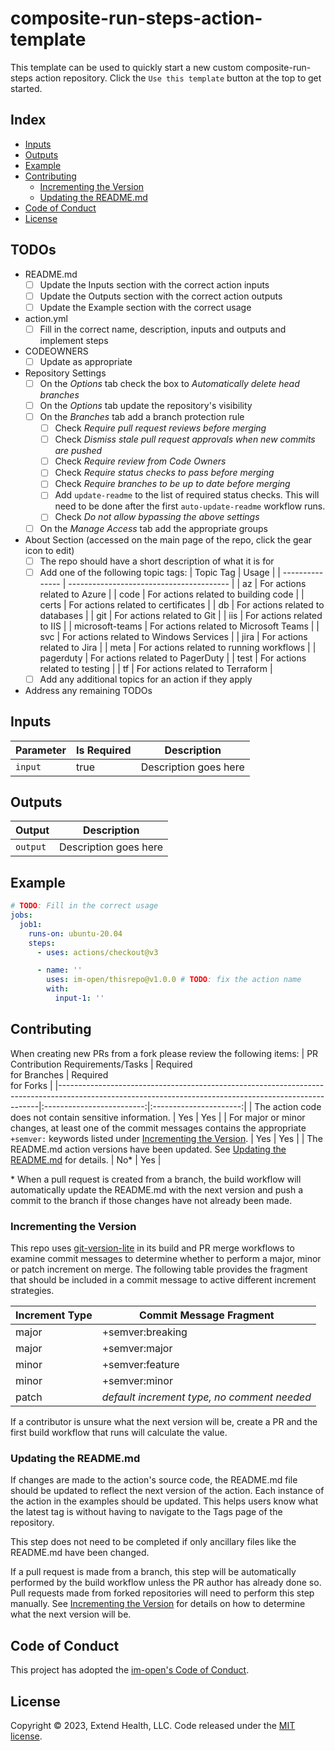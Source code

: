 # composite-run-steps-action-template

This template can be used to quickly start a new custom composite-run-steps action repository.  Click the `Use this template` button at the top to get started.

## Index

- [Inputs](#inputs)
- [Outputs](#outputs)
- [Example](#example)
- [Contributing](#contributing)
  - [Incrementing the Version](#incrementing-the-version)
  - [Updating the README.md](#updating-the-readmemd)
- [Code of Conduct](#code-of-conduct)
- [License](#license)
  
## TODOs

- README.md
  - [ ] Update the Inputs section with the correct action inputs
  - [ ] Update the Outputs section with the correct action outputs
  - [ ] Update the Example section with the correct usage
- action.yml
  - [ ] Fill in the correct name, description, inputs and outputs and implement steps
- CODEOWNERS
  - [ ] Update as appropriate
- Repository Settings
  - [ ] On the *Options* tab check the box to *Automatically delete head branches*
  - [ ] On the *Options* tab update the repository's visibility
  - [ ] On the *Branches* tab add a branch protection rule
    - [ ] Check *Require pull request reviews before merging*
    - [ ] Check *Dismiss stale pull request approvals when new commits are pushed*
    - [ ] Check *Require review from Code Owners*
    - [ ] Check *Require status checks to pass before merging*
    - [ ] Check *Require branches to be up to date before merging*
    - [ ] Add `update-readme` to the list of required status checks.  This will need to be done after the first `auto-update-readme` workflow runs.
    - [ ] Check *Do not allow bypassing the above settings*
  - [ ] On the *Manage Access* tab add the appropriate groups
- About Section (accessed on the main page of the repo, click the gear icon to edit)
  - [ ] The repo should have a short description of what it is for
  - [ ] Add one of the following topic tags:
    | Topic Tag       | Usage                                    |
    | --------------- | ---------------------------------------- |
    | az              | For actions related to Azure             |
    | code            | For actions related to building code     |
    | certs           | For actions related to certificates      |
    | db              | For actions related to databases         |
    | git             | For actions related to Git               |
    | iis             | For actions related to IIS               |
    | microsoft-teams | For actions related to Microsoft Teams   |
    | svc             | For actions related to Windows Services  |
    | jira            | For actions related to Jira              |
    | meta            | For actions related to running workflows |
    | pagerduty       | For actions related to PagerDuty         |
    | test            | For actions related to testing           |
    | tf              | For actions related to Terraform         |
  - [ ] Add any additional topics for an action if they apply  
- Address any remaining TODOs

## Inputs

| Parameter | Is Required | Description           |
| --------- | ----------- | --------------------- |
| `input`   | true        | Description goes here |

## Outputs

| Output   | Description           |
| -------- | --------------------- |
| `output` | Description goes here |

## Example

```yml
# TODO: Fill in the correct usage
jobs:
  job1:
    runs-on: ubuntu-20.04
    steps:
      - uses: actions/checkout@v3

      - name: ''
        uses: im-open/thisrepo@v1.0.0 # TODO: fix the action name
        with:
          input-1: ''
```

## Contributing

When creating new PRs from a fork please review the following items:
| PR Contribution Requirements/Tasks                                                                                                                    | Required<br/>for Branches | Required<br/>for Forks |
|-------------------------------------------------------------------------------------------------------------------------------------------------------|:-------------------------:|:----------------------:|
| The action code does not contain sensitive information.                                                                                               |            Yes            |          Yes           |
| For major or minor changes, at least one of the commit messages contains the appropriate `+semver:` keywords listed under [Incrementing the Version]. |            Yes            |          Yes           |
| The README.md action versions have been updated.  See [Updating the README.md] for details.                                                           |            No*            |          Yes           |

\* When a pull request is created from a branch, the build workflow will automatically update the README.md with the next version and push a commit to the branch if those changes have not already been made.

### Incrementing the Version

This repo uses [git-version-lite] in its build and PR merge workflows to examine commit messages to determine whether to perform a major, minor or patch increment on merge.  The following table provides the fragment that should be included in a commit message to active different increment strategies.

| Increment Type | Commit Message Fragment                     |
|----------------|---------------------------------------------|
| major          | +semver:breaking                            |
| major          | +semver:major                               |
| minor          | +semver:feature                             |
| minor          | +semver:minor                               |
| patch          | *default increment type, no comment needed* |

If a contributor is unsure what the next version will be, create a PR and the first build workflow that runs will calculate the value.

### Updating the README.md

If changes are made to the action's source code, the README.md file should be updated to reflect the next version of the action.  Each instance of the action in the examples should be updated.  This helps users know what the latest tag is without having to navigate to the Tags page of the repository.

This step does not need to be completed if only ancillary files like the README.md have been changed.

If a pull request is made from a branch, this step will be automatically performed by the build workflow unless the PR author has already done so.  Pull requests made from forked repositories will need to perform this step manually.  See [Incrementing the Version] for details on how to determine what the next version will be.

## Code of Conduct

This project has adopted the [im-open's Code of Conduct](https://github.com/im-open/.github/blob/main/CODE_OF_CONDUCT.md).

## License

Copyright &copy; 2023, Extend Health, LLC. Code released under the [MIT license](LICENSE).

[git-version-lite]: https://github.com/im-open/git-version-lite
[Incrementing the Version]: #incrementing-the-version
[Updating the README.md]: #updating-the-readmemd
